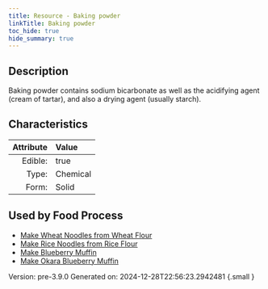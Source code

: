 ```yaml
---
title: Resource - Baking powder
linkTitle: Baking powder
toc_hide: true
hide_summary: true
---
```


## Description
&#10;&#9;&#9;Baking powder contains sodium bicarbonate as well as the acidifying agent (cream of tartar), and also a drying agent (usually starch). 

## Characteristics

| Attribute      | Value |
|--------:|:------|
|Edible:|true|
|Type:|Chemical|
|Form:|Solid|
 



    
## Used by Food Process

- [Make Wheat Noodles from Wheat Flour](/docs/definitions/food/make-wheat-noodles-from-wheat-flour)
- [Make Rice Noodles from Rice Flour](/docs/definitions/food/make-rice-noodles-from-rice-flour)
- [Make Blueberry Muffin](/docs/definitions/food/make-blueberry-muffin)
- [Make Okara Blueberry Muffin](/docs/definitions/food/make-okara-blueberry-muffin)


Version: pre-3.9.0 Generated on: 2024-12-28T22:56:23.2942481
{.small }
